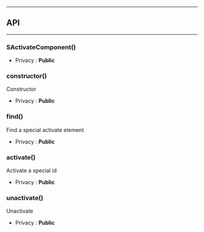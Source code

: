 


-----------------------------
## API
-----------------------------

### SActivateComponent()

- Privacy : **Public**




### constructor()
Constructor
- Privacy : **Public**




### find()
Find a special activate element
- Privacy : **Public**




### activate()
Activate a special id
- Privacy : **Public**




### unactivate()
Unactivate
- Privacy : **Public**





